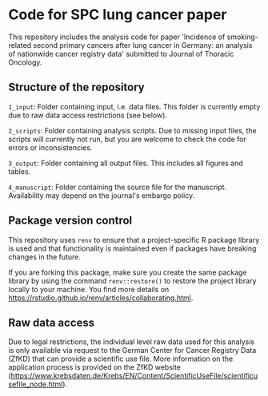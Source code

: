 # Code for SPC lung cancer paper
This repository includes the analysis code for paper 'Incidence of smoking-related second primary cancers after lung cancer in Germany: an analysis of nationwide cancer registry data' submitted to Journal of Thoracic Oncology.


## Structure of the repository

`1_input`: Folder containing input, i.e. data files. This folder is currently empty due to raw data access restrictions (see below).

`2_scripts`: Folder containing analysis scripts. Due to missing input files, the scripts will currently not run, but you are welcome to check the code for errors or inconsistencies.

`3_output`: Folder containing all output files. This includes all figures and tables.

`4_manuscript`: Folder containing the source file for the manuscript. Availability may depend on the journal's embargo policy.


## Package version control

This repository uses `renv` to ensure that a project-specific R package library is used and that functionality is maintained even if packages have breaking changes in the future.

If you are forking this package, make sure you create the same package library by using the command  `renv::restore()` to restore the project library locally to your machine.
You find more details on https://rstudio.github.io/renv/articles/collaborating.html. 


## Raw data access

Due to legal restrictions, the individual level raw data used for this analysis is only available via request to the German Center for Cancer Registry Data (ZfKD) that can provide a scientific use file.
More information on the application process is provided on the ZfKD website (https://www.krebsdaten.de/Krebs/EN/Content/ScientificUseFile/scientificusefile_node.html).


